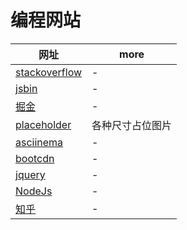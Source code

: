 # 编程网站

| 网址                                         | more             |
| -------------------------------------------- | ---------------- |
| [stackoverflow](https://stackoverflow.com/)  | -                |
| [jsbin](http://jsbin.com/?js,console,output) | -                |
| [掘金](https://juejin.im/timeline)           | -                |
| [placeholder](https://placeholder.com/)      | 各种尺寸占位图片 |
| [asciinema](https://asciinema.org/)          | -                |
| [bootcdn](http://www.bootcdn.cn/)            | -                |
| [jquery](http://jquery.cuishifeng.cn/)       | -                |
| [NodeJs](http://nodejs.cn/api/dns.html)      | -                |
| [知乎](http://zhihu.com/)                    | -                |
